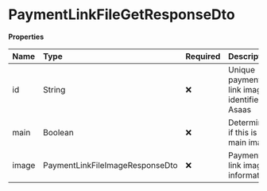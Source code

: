 # PaymentLinkFileGetResponseDto

**Properties**

| Name  | Type                            | Required | Description                                   |
| :---- | :------------------------------ | :------- | :-------------------------------------------- |
| id    | String                          | ❌       | Unique payment link image identifier in Asaas |
| main  | Boolean                         | ❌       | Determines if this is the main image          |
| image | PaymentLinkFileImageResponseDto | ❌       | Payments link image information               |

<!-- This file was generated by liblab | https://liblab.com/ -->
